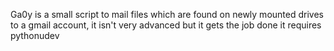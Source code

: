 Ga0y is  a small script to mail files which are found on newly mounted drives to a gmail account, it isn't very advanced but it gets the job done it requires pythonudev 
